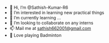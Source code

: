 - 👋 Hi, I’m @Sathish-Kumar-R6
- 👀 I’m interested in learning new practical things
- 🌱 I’m currently learning ...
- 💞️ I’m looking to collaborate on any interns
- 📫 Mail me at sathish662001@gmail.com
- 🏸 Love playing Badminton


<!---
Sathish-Kumar-R6/Sathish-Kumar-R6 is a ✨ special ✨ repository because its `README.md` (this file) appears on your GitHub profile.
You can click the Preview link to take a look at your changes.
--->
